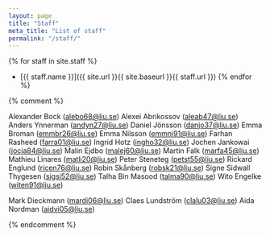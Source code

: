 ```yaml
---
layout: page
title: "Staff"
meta_title: "List of staff"
permalink: "/staff/"
---
```


{% for staff in site.staff %}
* [{{ staff.name }}]({{ site.url }}{{ site.baseurl }}{{ staff.url }})
{% endfor %}


{% comment %}

Alexander Bock (alebo68@liu.se)
Alexei Abrikossov (aleab47@liu.se)
Anders Ynnerman (andyn27@liu.se)
Daniel Jönsson (danjo37@liu.se)
Emma Broman (emmbr26@liu.se)
Emma Nilsson (emmni91@liu.se)
Farhan Rasheed (farra01@liu.se)
Ingrid Hotz (ingho32@liu.se)
Jochen Jankowai (jocja84@liu.se)
Malin Ejdbo (malej60@liu.se)
Martin Falk (marfa45@liu.se)
Mathieu Linares (matli20@liu.se)
Peter Steneteg (petst55@liu.se)
Rickard Englund (ricen76@liu.se)
Robin Skånberg (robsk21@liu.se)
Signe Sidwall Thygesen (sigsi52@liu.se)
Talha Bin Masood (talma90@liu.se)
Wito Engelke (witen91@liu.se)

Mark Dieckmann (mardi06@liu.se)
Claes Lundström (clalu03@liu.se)
Aida Nordman (aidvi05@liu.se)

{% endcomment %}

